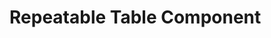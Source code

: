 # Repeatable Table Component

<!-- 
This page should provide:
1. Overview of Repeatable Table component purpose and functionality
2. Props, events, and slots reference
3. Basic usage examples for tabular data
4. Configuring columns and headers
5. Row operations (add, remove, reorder)
6. Validation within table cells
7. Custom cell rendering
8. Comparison with standard Repeatable component
9. Common patterns and best practices
10. Advanced usage examples
-->